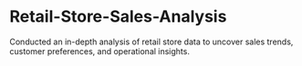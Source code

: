 # Retail-Store-Sales-Analysis
Conducted an in-depth analysis of retail store data to uncover sales trends, customer preferences, and operational insights.
